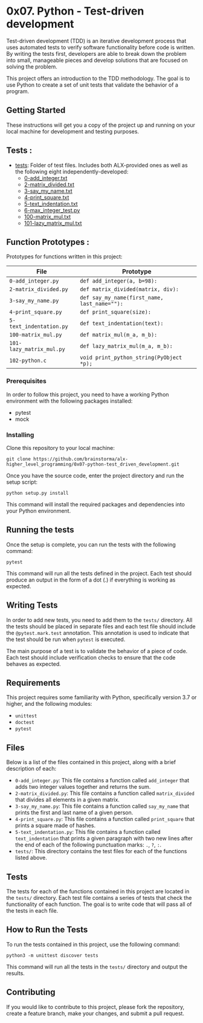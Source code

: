 # 0x07. Python - Test-driven development

Test-driven development (TDD) is an iterative development process that uses automated tests to verify software functionality before code is written. By writing the tests first, developers are able to break down the problem into small, manageable pieces and develop solutions that are focused on solving the problem.

This project offers an introduction to the TDD methodology. The goal is to use Python to create a set of unit tests that validate the behavior of a program.

## Getting Started

These instructions will get you a copy of the project up and running on your local machine for development and testing purposes. 

## Tests :

* [tests](./tests): Folder of test files. Includes both ALX-provided ones as well as the following eight independently-developed:
  * [0-add_integer.txt](./tests/0-add_integer.txt)
  * [2-matrix_divided.txt](./tests/2-matrix_divided.txt)
  * [3-say_my_name.txt](./tests/3-say_my_name.txt)
  * [4-print_square.txt](./tests/4-print_square.txt)
  * [5-text_indentation.txt](./tests/text_indentation.txt)
  * [6-max_integer_test.py](./tests/6-max_integer_test.py)
  * [100-matrix_mul.txt](./tests/100-matrix_mul.txt)
  * [101-lazy_matrix_mul.txt](./tests/101-lazy_matrix_mul.txt)

## Function Prototypes :

Prototypes for functions written in this project:

| File                     | Prototype                                    |
| ------------------------ | -------------------------------------------- |
| `0-add_integer.py`       | `def add_integer(a, b=98):`                  |
| `2-matrix_divided.py`    | `def matrix_divided(matrix, div):`           |
| `3-say_my_name.py`       | `def say_my_name(first_name, last_name=""):` |
| `4-print_square.py`      | `def print_square(size):`                    |
| `5-text_indentation.py`  | `def text_indentation(text):`                |
| `100-matrix_mul.py`      | `def matrix_mul(m_a, m_b):`                  |
| `101-lazy_matrix_mul.py` | `def lazy_matrix_mul(m_a, m_b):`             |
| `102-python.c`           | `void print_python_string(PyObject *p);`     |

### Prerequisites

In order to follow this project, you need to have a working Python environment with the following packages installed:

* pytest 
* mock

### Installing

Clone this repository to your local machine: 

```
git clone https://github.com/brainstorma/alx-higher_level_programming/0x07-python-test_driven_development.git
```

Once you have the source code, enter the project directory and run the setup script:

```
python setup.py install
```

This command will install the required packages and dependencies into your Python environment.

## Running the tests

Once the setup is complete, you can run the tests with the following command:

```
pytest
```

This command will run all the tests defined in the project. Each test should produce an output in the form of a dot (.) if everything is working as expected.

## Writing Tests

In order to add new tests, you need to add them to the `tests/` directory. All the tests should be placed in separate files and each test file should include the `@pytest.mark.test` annotation. This annotation is used to indicate that the test should be run when `pytest` is executed.

The main purpose of a test is to validate the behavior of a piece of code. Each test should include verification checks to ensure that the code behaves as expected.

## Requirements

This project requires some familiarity with Python, specifically version 3.7 or higher, and the following modules: 
- `unittest`
- `doctest`
- `pytest`

## Files

Below is a list of the files contained in this project, along with a brief description of each:

- `0-add_integer.py`: This file contains a function called `add_integer` that adds two integer values together and returns the sum. 
- `2-matrix_divided.py`: This file contains a function called `matrix_divided` that divides all elements in a given matrix. 
- `3-say_my_name.py`: This file contains a function called `say_my_name` that prints the first and last name of a given person. 
- `4-print_square.py`: This file contains a function called `print_square` that prints a square made of hashes. 
- `5-text_indentation.py`: This file contains a function called `text_indentation` that prints a given paragraph with two new lines after the end of each of the following punctuation marks: `.`, `?`, `:`. 
- `tests/`: This directory contains the test files for each of the functions listed above.

## Tests

The tests for each of the functions contained in this project are located in the `tests/` directory. Each test file contains a series of tests that check the functionality of each function. The goal is to write code that will pass all of the tests in each file.

## How to Run the Tests

To run the tests contained in this project, use the following command:

```
python3 -m unittest discover tests
```

This command will run all the tests in the `tests/` directory and output the results.

## Contributing

If you would like to contribute to this project, please fork the repository, create a feature branch, make your changes, and submit a pull request.
